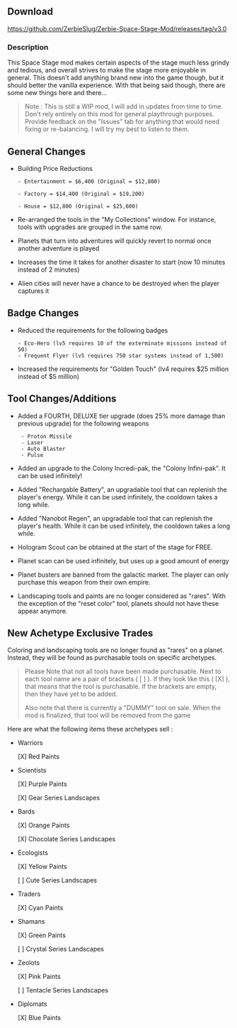 ## Download

https://github.com/ZerbieSlug/Zerbie-Space-Stage-Mod/releases/tag/v3.0


### Description

This Space Stage mod makes certain aspects of the stage much less grindy and tedious, and overall strives to make the stage more enjoyable in general. This doesn't add anything brand new into the game though, but it should better the vanilla experience. With that being said though, there are some new things here and there...

> Note : This is still a WIP mod, I will add in updates from time to time. Don't rely entirely on this mod for general playthrough purposes. Provide feedback on the "Issues" tab for anything that would need fixing or re-balancing. I will try my best to listen to them.

## General Changes
- Building Price Reductions
      
      - Entertainment = $6,400 (Original = $12,800)
       
      - Factory = $14,400 (Original = $19,200)
       
      - House = $12,800 (Original = $25,600)
- Re-arranged the tools in the "My Collections" window. For instance, tools with upgrades are grouped in the same row.
- Planets that turn into adventures will quickly revert to normal once another adventure is played
- Increases the time it takes for another disaster to start (now 10 minutes instead of 2 minutes)
- Alien cities will never have a chance to be destroyed when the player captures it

## Badge Changes
- Reduced the requirements for the following badges

      - Eco-Hero (lv5 requires 10 of the exterminate missions instead of 50)
      - Frequent Flyer (lv5 requires 750 star systems instead of 1,500)

- Increased the requirements for "Golden Touch" (lv4 requires $25 million instead of $5 million)

## Tool Changes/Additions
- Added a FOURTH, DELUXE tier upgrade (does 25% more damage than previous upgrade) for the following weapons

       - Proton Missile
       - Laser
       - Auto Blaster
       - Pulse
- Added an upgrade to the Colony Incredi-pak, the "Colony Infini-pak". It can be used infinitely!
- Added "Rechargable Battery", an upgradable tool that can replenish the player's energy. While it can be used infinitely, the cooldown takes a long while.
- Added "Nanobot Regen", an upgradable tool that can replenish the player's health. While it can be used infinitely, the cooldown takes a long while.
- Hologram Scout can be obtained at the start of the stage for FREE.
- Planet scan can be used infinitely, but uses up a good amount of energy
- Planet busters are banned from the galactic market. The player can only purchase this weapon from their own empire.
- Landscaping tools and paints are no longer considered as "rares". With the exception of the "reset color" tool, planets should not have these appear anymore.

## New Achetype Exclusive Trades

  Coloring and landscaping tools are no longer found as "rares" on a planet. Instead, they will be found as purchasable tools on specific archetypes.
  
  >Please Note that not all tools have been made purchasable. Next to each tool name are a pair of brackets ( [ ] ). If they look like this ( [X] ), that means that the tool is
  >purchasable. If the brackets are empty, then they have yet to be added.
  >
  >Also note that there is currently a "DUMMY" tool on sale. When the mod is finalized, that tool will be removed from the game
  
  Here are what the following items these archetypes sell :
  
- Warriors

  [X] Red Paints

- Scientists

  [X] Purple Paints
  
  [X] Gear Series Landscapes
  
- Bards

  [X] Orange Paints
  
  [X] Chocolate Series Landscapes
  
- Ecologists

  [X] Yellow Paints
  
  [ ] Cute Series Landscapes
  
- Traders

  [X] Cyan Paints
  
- Shamans

  [X] Green Paints
  
  [ ] Crystal Series Landscapes
  
- Zeolots

  [X] Pink Paints
  
  [ ] Tentacle Series Landscapes
  
- Diplomats

  [X] Blue Paints
